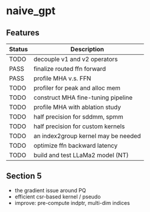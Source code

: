 # naive_gpt


## Features
| Status | Description                         |
| ------ | ----------------------------------- |
| TODO   | decouple v1 and v2 operators        |
| PASS   | finalize routed ffn forward         |
| PASS   | profile MHA v.s. FFN                |
| TODO   | profiler for peak and alloc mem     |
| TODO   | construct MHA fine-tuning pipeline  |
| TODO   | profile MHA with ablation study     |
| TODO   | half precision for sddmm, spmm      |
| TODO   | half precision for custom kernels   |
| TODO   | an index2group kernel may be needed |
| TODO   | optimize ffn backward latency       |
| TODO   | build and test LLaMa2 model (NT)    |



## Section 5
+ the gradient issue around PQ
+ efficient csr-based kernel / pseudo
+ improve: pre-compute indptr, multi-dim indices
